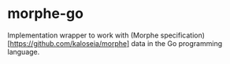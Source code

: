 # morphe-go

Implementation wrapper to work with (Morphe specification)[https://github.com/kaloseia/morphe] data in the Go programming language.
